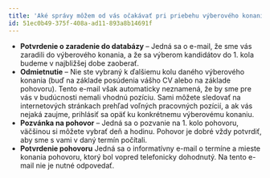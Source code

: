 ```yaml
---
title: 'Aké správy môžem od vás očakávať pri priebehu výberového konania?'
id: 51ec0b49-375f-408a-ad11-893a8b14691f
---
```

<ul>
	<li><strong>Potvrdenie o zaradenie do databázy</strong> – Jedná sa o e-mail, že sme vás zaradili do výberového konania, a že sa výberom kandidátov do 1. kola budeme v najbližšej dobe zaoberať.</li>
	<li><strong>Odmietnutie</strong> – Nie ste vybraný k ďalšiemu kolu daného výberového konania (buď na základe posúdenia vášho CV alebo na základe pohovoru). Tento e-mail však automaticky neznamená, že by sme pre vás v budúcnosti nemali vhodnú pozíciu. Sami môžete sledovať na internetových stránkach prehľad voľných pracovných pozícií, a ak vás nejaká zaujme, prihlásiť sa opäť ku konkrétnemu výberovému konaniu.<br><o:p></o:p></li>
	<li><strong>Pozvánka na pohovor</strong> – Jedná sa o pozvanie na 1. kolo pohovoru, väčšinou si môžete vybrať deň a hodinu. Pohovor je dobré vždy potvrdiť, aby sme s vami v daný termín počítali.<br><o:p></o:p></li>
	<li><strong>Potvrdenie pohovoru</strong>  Jedná sa o informatívny e-mail o termíne a mieste konania pohovoru, ktorý bol vopred telefonicky dohodnutý. Na tento e-mail nie je nutné odpovedať.<br><o:p></o:p></li>
</ul>